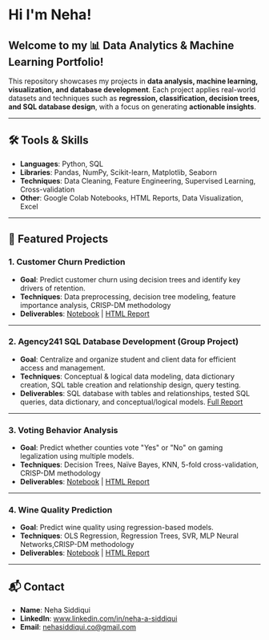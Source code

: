 # Hi I'm Neha!
## Welcome to my 📊 Data Analytics & Machine Learning Portfolio!

This repository showcases my projects in **data analysis, machine learning, visualization, and database development**. Each project applies real-world datasets and techniques such as **regression, classification, decision trees, and SQL database design**, with a focus on generating **actionable insights**.

---

## 🛠️ Tools & Skills

- **Languages**: Python, SQL
- **Libraries**: Pandas, NumPy, Scikit-learn, Matplotlib, Seaborn  
- **Techniques**: Data Cleaning, Feature Engineering, Supervised Learning, Cross-validation  
- **Other**: Google Colab Notebooks, HTML Reports, Data Visualization, Excel

---
## 🚀 Featured Projects

### 1. Customer Churn Prediction
- **Goal**: Predict customer churn using decision trees and identify key drivers of retention.
- **Techniques**: Data preprocessing, decision tree modeling, feature importance analysis, CRISP-DM methodology
- **Deliverables**: [Notebook](projects/customer-churn/SiddiquiNeha_CustomerChurnAnalysis.ipynb) | [HTML Report](projects/customer-churn/SiddiquiNeha_CustomerChurnAnalysis.html)

---
### 2. Agency241 SQL Database Development (Group Project)
- **Goal**: Centralize and organize student and client data for efficient access and management.
- **Techniques**: Conceptual & logical data modeling, data dictionary creation, SQL table creation and relationship design, query testing.
- **Deliverables**: SQL database with tables and relationships, tested SQL queries, data dictionary, and conceptual/logical models. [Full Report](projects/agency241-sqldatabase/Agency241_SQLDatabase.pdf)
---

### 3. Voting Behavior Analysis
- **Goal**: Predict whether counties vote "Yes" or "No" on gaming legalization using multiple models.
- **Techniques**: Decision Trees, Naïve Bayes, KNN, 5-fold cross-validation, CRISP-DM methodology
- **Deliverables**: [Notebook](projects/voting-behavior/SiddiquiNeha_VotingBehavior.ipynb) | [HTML Report](projects/voting-behavior/SiddiquiNeha_VotingBehavior.html)

---

### 4. Wine Quality Prediction
- **Goal**: Predict wine quality using regression-based models.
- **Techniques**: OLS Regression, Regression Trees, SVR, MLP Neural Networks,CRISP-DM methodology
- **Deliverables**: [Notebook](projects/wine-quality/SiddiquiNeha_WineQuality.ipynb) | [HTML Report](projects/wine-quality/SiddiquiNeha_WineQuality.html)


---

## 📬 Contact

- **Name**: Neha Siddiqui  
- **LinkedIn**: www.linkedin.com/in/neha-a-siddiqui 
- **Email**: nehasiddiqui.co@gmail.com 
